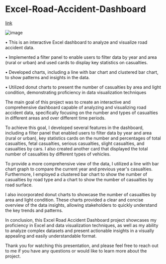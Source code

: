 # Excel-Road-Accident-Dashboard


[link](https://docs.google.com/spreadsheets/d/1ZZ-Lx3q-Np_Z_twfKSzV7OGIE2ETjz2W/edit?usp=share_link&ouid=106150056468055416136&rtpof=true&sd=true)





![image](https://user-images.githubusercontent.com/115613059/230178372-0355b3da-6927-422c-aa41-4193c4ca063c.png)










•	This is an interactive Excel dashboard to analyze and visualize road accident data.

•	Implemented a filter panel to enable users to filter data by year and area (rural or urban) and used cards to display key statistics on casualties.

•	Developed charts, including a line with bar chart and clustered bar chart, to show patterns and insights in the data.

•	Utilized donut charts to present the number of casualties by area and light condition, demonstrating proficiency in data visualization techniques





The main goal of this project was to create an interactive and comprehensive dashboard capable of analyzing and visualizing road accident data, specifically focusing on the number and types of casualties in different areas and over different time periods.

To achieve this goal, I developed several features in the dashboard, including a filter panel that enabled users to filter data by year and area (rural or urban), key statistics cards on the number and percentages of total casualties, fetal casualties, serious casualties, slight casualties, and casualties by cars. I also created another card that displayed the total number of casualties by different types of vehicles.

To provide a more comprehensive view of the data, I utilized a line with bar chart graph to compare the current year and previous year's casualties. Furthermore, I employed a clustered bar chart to show the number of casualties by road type and a chart to show the number of casualties by road surface.

I also incorporated donut charts to showcase the number of casualties by area and light condition. These charts provided a clear and concise overview of the data insights, allowing stakeholders to quickly understand the key trends and patterns.

In conclusion, this Excel Road Accident Dashboard project showcases my proficiency in Excel and data visualization techniques, as well as my ability to analyze complex datasets and present actionable insights in a visually appealing and easily understandable format.

Thank you for watching this presentation, and please feel free to reach out to me if you have any questions or would like to learn more about the project.
